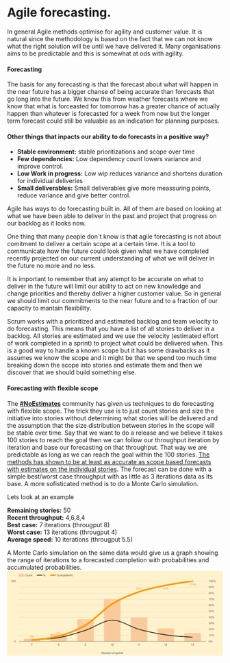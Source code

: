 # Agile forecasting.

In general Agile methods optimise for agility and customer value. 
It is natural since the methodology is based
on the fact that we can not know what the right solution will be
until we have delivered it. Many organisations aims to be predictable 
and this is somewhat at ods with agility.  

#### Forecasting

The basis for any forecasting is that the forecast about what will happen 
in the near future has a bigger chanse of being accurate than forecasts 
that go long into the future. 
We know this from weather forecasts where we know that what is forceasted
for tomorrow has a greater chance of actually happen than  whatever is 
forecasted for a week from now but the longer term forecast could still be valuable as an 
indication for planning purposes.

#### Other things that inpacts our ability to do forecasts in a positive way?  
* **Stable environment:** stable prioritizations and scope over time  
* **Few dependencies:** Low dependency count lowers variance and improve control.    
* **Low Work in progress:** Low wip reduces variance and shortens duration for individual deliveries  
* **Small deliverables:** Small deliverables give more meassuring points, reduce variance and give better control.

Agile has ways to do forecasting built in. All of them are based on 
looking at what we have been able to deliver in the past and project 
that progress on our backlog as it looks now. 

One thing that many people don´t know is that agile forecasting is 
not about comitment to deliver a certain scope at a certain time. 
It is a tool to communicate how the future could look given what 
we have completed recently projected on our current understanding 
of what we will deliver in the future no more and no less. 

It is important to remember that any atempt to be accurate on what 
to deliver in the future will limit our ability to act on new knowledge 
and change priorities and thereby deliver a higher customer value. 
So in general we should limit our commitments to the near future and 
to a fraction of our capacity to mantain flexibility.

Scrum works with a prioritized and estimated backlog and team velocity 
to do forecasting. This means that you have a list of all stories to 
deliver in a backlog. All stories are estimated and we use the velocity 
(estimated effort of work completed in a sprint) to project what could 
be delivered when. This is a good way to handle a known scope but it 
has some drawbacks as it assumes we know the scope and it might be that
we spend too much time breaking down the scope into stories and estimate 
them and then we discover that we should build something else.  

#### Forecasting with flexible scope
The **[#NoEstimates](https://www.youtube.com/watch?v=7ud-4bKJr8k)** community has given us techniques to do forecasting with 
flexible scope. The trick they use is to just count stories and size the 
initiative into stories without determining what stories will be delivered 
and the assumption that the size distribution between stories in the scope 
will be stable over time. Say that we want to do a release and we believe 
it takes 100 stories to reach the goal then we can follow our throughput 
iteration by iteration and base our forecasting on that throughput. That way 
we are predictable as long as we can reach the goal within the 100 stories. 
[The methods has shown to be at least as accurate as scope based forecasts with 
estimates on the individual stories](https://www.youtube.com/watch?v=7ud-4bKJr8k).  The forecast can be done with a simple 
best/worst case throughput with as little as 3 iterations data as its base. 
A more sofisticated method is to do a Monte Carlo simulation.

Lets look at an example 

**Remaining stories:** 50  
**Recent throughput:** 4,6,8,4  
**Best case:** 7 iterations (througput 8)  
**Worst case:** 13 iterations (througput 4)  
**Average speed:** 10 iterations (througput 5.5)  

A Monte Carlo simulation on the same data would give us a graph showing the range of iterations to a forecasted completion with probabilities and accumulated probabilities. 
![](monteCarlo.png)